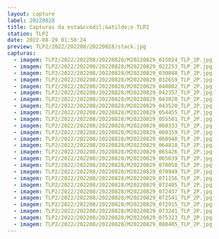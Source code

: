 ```yaml
---
layout: capture
label: 20220828
title: Capturas da esta&ccedil;&atilde;o TLP2
station: TLP2
date: 2022-08-29 01:50:24
preview: TLP2/2022/202208/20220828/stack.jpg
capturas:
  - imagem: TLP2/2022/202208/20220828/M20220829_015024_TLP_2P.jpg
  - imagem: TLP2/2022/202208/20220828/M20220829_022253_TLP_2P.jpg
  - imagem: TLP2/2022/202208/20220828/M20220829_030848_TLP_2P.jpg
  - imagem: TLP2/2022/202208/20220828/M20220829_032659_TLP_2P.jpg
  - imagem: TLP2/2022/202208/20220828/M20220829_040802_TLP_2P.jpg
  - imagem: TLP2/2022/202208/20220828/M20220829_042357_TLP_2P.jpg
  - imagem: TLP2/2022/202208/20220828/M20220829_043020_TLP_2P.jpg
  - imagem: TLP2/2022/202208/20220828/M20220829_043520_TLP_2P.jpg
  - imagem: TLP2/2022/202208/20220828/M20220829_054455_TLP_2P.jpg
  - imagem: TLP2/2022/202208/20220828/M20220829_055501_TLP_2P.jpg
  - imagem: TLP2/2022/202208/20220828/M20220829_060333_TLP_2P.jpg
  - imagem: TLP2/2022/202208/20220828/M20220829_060359_TLP_2P.jpg
  - imagem: TLP2/2022/202208/20220828/M20220829_060948_TLP_2P.jpg
  - imagem: TLP2/2022/202208/20220828/M20220829_064818_TLP_2P.jpg
  - imagem: TLP2/2022/202208/20220828/M20220829_065426_TLP_2P.jpg
  - imagem: TLP2/2022/202208/20220828/M20220829_065639_TLP_2P.jpg
  - imagem: TLP2/2022/202208/20220828/M20220829_070058_TLP_2P.jpg
  - imagem: TLP2/2022/202208/20220828/M20220829_070949_TLP_2P.jpg
  - imagem: TLP2/2022/202208/20220828/M20220829_071156_TLP_2P.jpg
  - imagem: TLP2/2022/202208/20220828/M20220829_072405_TLP_2P.jpg
  - imagem: TLP2/2022/202208/20220828/M20220829_072437_TLP_2P.jpg
  - imagem: TLP2/2022/202208/20220828/M20220829_072541_TLP_2P.jpg
  - imagem: TLP2/2022/202208/20220828/M20220829_072915_TLP_2P.jpg
  - imagem: TLP2/2022/202208/20220828/M20220829_073241_TLP_2P.jpg
  - imagem: TLP2/2022/202208/20220828/M20220829_075323_TLP_2P.jpg
  - imagem: TLP2/2022/202208/20220828/M20220829_080405_TLP_2P.jpg
---
```

